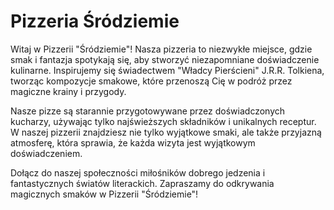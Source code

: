 # Pizzeria Śródziemie

Witaj w Pizzerii "Śródziemie"! Nasza pizzeria to niezwykłe miejsce, gdzie smak i fantazja spotykają się, aby stworzyć niezapomniane doświadczenie kulinarne. Inspirujemy się świadectwem "Władcy Pierścieni" J.R.R. Tolkiena, tworząc kompozycje smakowe, które przenoszą Cię w podróż przez magiczne krainy i przygody.

Nasze pizze są starannie przygotowywane przez doświadczonych kucharzy, używając tylko najświeższych składników i unikalnych receptur. W naszej pizzerii znajdziesz nie tylko wyjątkowe smaki, ale także przyjazną atmosferę, która sprawia, że każda wizyta jest wyjątkowym doświadczeniem.

Dołącz do naszej społeczności miłośników dobrego jedzenia i fantastycznych światów literackich. Zapraszamy do odkrywania magicznych smaków w Pizzerii "Śródziemie"!
